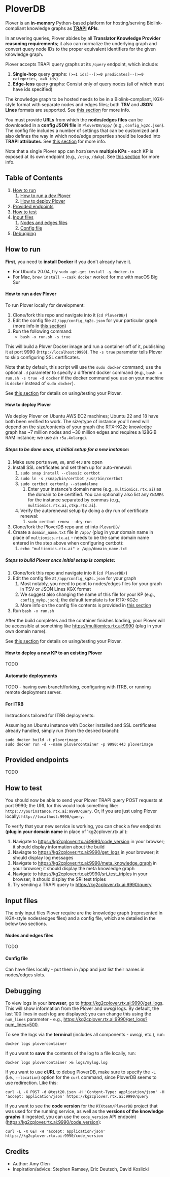 # PloverDB

Plover is an **in-memory** Python-based platform for hosting/serving Biolink-compliant knowledge graphs as **[TRAPI](https://github.com/NCATSTranslator/ReasonerAPI) APIs**.

In answering queries, Plover abides by all **Translator Knowledge Provider reasoning requirements**; it also can normalize the underlying graph and convert query node IDs to the proper equivalent identifiers for the given knowledge graph. 

Plover accepts TRAPI query graphs at its `/query` endpoint, which include:

1. **Single-hop** query graphs: `(>=1 ids)--[>=0 predicates]--(>=0 categories, >=0 ids)`
2. **Edge-less** query graphs: Consist only of query nodes (all of which must have ids specified)

The knowledge graph to be hosted needs to be in a Biolink-compliant, KGX-style format with separate nodes and edges files; both **TSV** and **JSON Lines** formats are supported. See [this section](#nodes-and-edges-files) for more info.

You must provide **URLs** from which the **nodes/edges files** can be downloaded in a **config JSON file** in `PloverDB/app/` (e.g., `config_kg2c.json`). The config file includes a number of settings that can be customized and also defines the way in which node/edge properties should be loaded into **TRAPI attributes**. See [this section](#config-file) for more info.

Note that a single Plover app can host/serve **multiple KPs** - each KP is exposed at its own endpoint (e.g., `/ctkp`, `/dakp`). See [this section](#how-to-deploy-a-new-kp-to-an-existing-plover) for more info.

## Table of Contents
1. [How to run](#how-to-run)
   1. [How to run a dev Plover](#how-to-run-a-dev-plover)
   1. [How to deploy Plover](#how-to-deploy-plover)
1. [Provided endpoints](#provided-endpoints)
1. [How to test](#how-to-test)
1. [Input files](#input-files)
   1. [Nodes and edges files](#nodes-and-edges-files)
   1. [Config file](#config-file)
1. [Debugging](#debugging)



## How to run

**First**, you need to **install Docker** if you don't already have it.
* For Ubuntu 20.04, try `sudo apt-get install -y docker.io`
* For Mac, `brew install --cask docker` worked for me with macOS Big Sur

#### How to run a dev Plover

To run Plover locally for development:

1. Clone/fork this repo and navigate into it (`cd PloverDB/`)
1. Edit the config file at `/app/config_kg2c.json` for your particular graph (more info in [this section](#config-file))
1. Run the following command:
    * `bash -x run.sh -s true`

This will build a Plover Docker image and run a container off of it, publishing it at port 9990 (`http://localhost:9990`). The `-s true` parameter tells Plover to skip configuring SSL certificates.

Note that by default, this script will use the `sudo docker` command; use the optional `-d` parameter to specify a different docker command (e.g., `bash -x run.sh -s true -d docker` if the docker command you use on your machine is `docker` instead of `sudo docker`).

See [this section](how-to-test) for details on using/testing your Plover.

#### How to deploy Plover

We deploy Plover on Ubuntu AWS EC2 machines; Ubuntu 22 and 18 have both been verified to work. The size/type of instance you'll need will depend on the size/contents of your graph (the RTX-KG2c knowledge graph has ~7 million nodes and ~30 million edges and requires a 128GiB RAM instance; we use an `r5a.4xlarge`).

##### Steps to be done once, at initial setup for a new instance:

1. Make sure ports `9990`, `80`, and `443` are open
1. Install SSL certificates and set them up for auto-renewal:
   1. `sudo snap install --classic certbot`
   1. `sudo ln -s /snap/bin/certbot /usr/bin/certbot`
   1. `sudo certbot certonly --standalone`
      1. Enter your instance's domain name (e.g., `multiomics.rtx.ai`) as the domain to be certified. You can optionally also list any `CNAME`s for the instance separated by commas (e.g., `multiomics.rtx.ai,ctkp.rtx.ai`).
   1. Verify the autorenewal setup by doing a dry run of certificate renewal:
      1. `sudo certbot renew --dry-run`
1. Clone/fork the PloverDB repo and `cd` into `PloverDB/`
1. Create a `domain_name.txt` file in `/app/` (plug in your domain name in place of `multiomics.rtx.ai` - needs to be the same domain name entered in the step above when configuring certbot):
   1. `echo "multiomics.rtx.ai" > /app/domain_name.txt`

##### Steps to build Plover once initial setup is complete:

1. Clone/fork this repo and navigate into it (`cd PloverDB/`)
1. Edit the config file at `/app/config_kg2c.json` for your graph
   1. Most notably, you need to point to nodes/edges files for your graph in TSV or JSON Lines KGX format
   1. We suggest also changing the name of this file for your KP (e.g., `config_mykp.json`); the default template is for RTX-KG2c
   1. More info on the config file contents is provided in [this section](#config-file)
1. Run `bash -x run.sh`

After the build completes and the container finishes loading, your Plover will be accessible at something like https://multiomics.rtx.ai:9990 (plug in your own domain name).

See [this section](how-to-test) for details on using/testing your Plover.

#### How to deploy a new KP to an existing Plover

TODO

#### Automatic deployments

TODO - having own branch/forking, configuring with ITRB, or running remote deployment server.

#### For ITRB

Instructions tailored for ITRB deployments:

Assuming an Ubuntu instance with Docker installed and SSL certificates already handled, simply run (from the desired branch):
```
sudo docker build -t ploverimage .
sudo docker run -d --name plovercontainer -p 9990:443 ploverimage
```



## Provided endpoints

TODO




## How to test

You should now be able to send your Plover TRAPI query POST requests at port 9990; the URL for this would look something like: `https://yourinstance.rtx.ai:9990/query`. Or, if you are just using Plover locally: `http://localhost:9990/query`.

To verify that your new service is working, you can check a few endpoints (**plug in your domain name** in place of 'kg2cplover.rtx.ai'):
   1. Navigate to https://kg2cplover.rtx.ai:9990/code_version in your browser; it should display information about the build
   2. Naviagte to https://kg2cplover.rtx.ai:9990/get_logs in your browser; it should display log messages
   3. Navigate to https://kg2cplover.rtx.ai:9990/meta_knowledge_graph in your browser; it should display the meta knowledge graph
   4. Navigate to https://kg2cplover.rtx.ai:9990/sri_test_triples in your browser; it should display the SRI test triples
   5. Try sending a TRAPI query to https://kg2cplover.rtx.ai:9990/query




## Input files

The only input files Plover require are the knowledge graph (represented in KGX-style nodes/edges files) and a config file, which are detailed in the below two sections.

#### Nodes and edges files

TODO

#### Config file

Can have files locally - put them in /app and just list their names in nodes/edges slots. 



## Debugging
To view logs in your **browser**, go to https://kg2cplover.rtx.ai:9990/get_logs. This will show information from 
the Plover and uwsgi logs. By default, the last 100 lines in each log are displayed; you can change this using 
the `num_lines` parameter - e.g., https://kg2cplover.rtx.ai:9990/get_logs?num_lines=500.

To see the logs via the **terminal** (includes all components - uwsgi, etc.), run:
 ```
 docker logs plovercontainer
```
If you want to **save** the contents of the log to a file locally, run:
```
docker logs plovercontainer >& logs/mylog.log
```

If you want to use **cURL** to debug PloverDB, make sure to specify the `-L` (i.e., `--location`) option for the 
`curl` command, since PloverDB seems to use redirection. Like this:
```
curl -L -X POST -d @test20.json -H 'Content-Type: application/json' -H 'accept: application/json' https://kg2cplover.rtx.ai:9990/query
```

If you want to see the **code version** for the `RTXteam/PloverDB`
project that was used for the running service, as well as the **versions of the knowledge graphs** it ingested, 
you can use the `code_version` API endpoint (https://kg2cplover.rtx.ai:9990/code_version):
```
curl -L -X GET -H 'accept: application/json' https://kg2cplover.rtx.ai:9990/code_version
```


## Credits

* Author: Amy Glen
* Inspiration/advice: Stephen Ramsey, Eric Deutsch, David Koslicki
